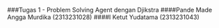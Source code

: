 ###Tugas 1 - Problem Solving Agent dengan Djikstra
####Pande Made Angga Murdika (2313231028)
####I Ketut Yudatama (2313231043)
